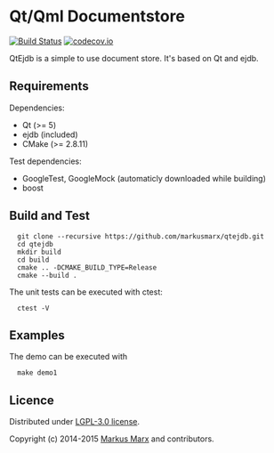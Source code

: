 # Qt/Qml Documentstore

[![Build Status](https://travis-ci.org/markusmarx/qtejdb.svg?branch=master)](https://travis-ci.org/markusmarx/qtejdb)
[![codecov.io](http://codecov.io/github/markusmarx/qtejdb/coverage.svg?branch=master)](http://codecov.io/github/markusmarx/qtejdb?branch=master)

QtEjdb is a simple to use document store. It's based on Qt and ejdb.

## Requirements

Dependencies:

  - Qt (>= 5)
  - ejdb (included)
  - CMake (>= 2.8.11)

Test dependencies:

  - GoogleTest, GoogleMock (automaticly downloaded while building)
  - boost

## Build and Test

```
  git clone --recursive https://github.com/markusmarx/qtejdb.git
  cd qtejdb
  mkdir build
  cd build
  cmake .. -DCMAKE_BUILD_TYPE=Release
  cmake --build .
```

The unit tests can be executed with ctest:

```
  ctest -V
```

## Examples

The demo can be executed with
```
  make demo1
```

## Licence

Distributed under [LGPL-3.0 license](http://opensource.org/licenses/LGPL-3.0).

Copyright (c) 2014-2015 [Markus Marx](mailto:markus.marx@marxenter.de) and contributors.
